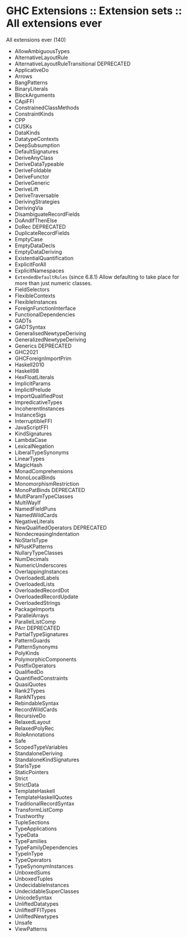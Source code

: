 # GHC Extensions :: Extension sets :: All extensions ever

All extensions ever (140)
- AllowAmbiguousTypes
- AlternativeLayoutRule
- AlternativeLayoutRuleTransitional     DEPRECATED
- ApplicativeDo
- Arrows
- BangPatterns
- BinaryLiterals
- BlockArguments
- CApiFFI
- ConstrainedClassMethods
- ConstraintKinds
- CPP
- CUSKs
- DataKinds
- DatatypeContexts
- DeepSubsumption
- DefaultSignatures
- DeriveAnyClass
- DeriveDataTypeable
- DeriveFoldable
- DeriveFunctor
- DeriveGeneric
- DeriveLift
- DeriveTraversable
- DerivingStrategies
- DerivingVia
- DisambiguateRecordFields
- DoAndIfThenElse
- DoRec                                 DEPRECATED
- DuplicateRecordFields
- EmptyCase
- EmptyDataDecls
- EmptyDataDeriving
- ExistentialQuantification
- ExplicitForAll
- ExplicitNamespaces
- `ExtendedDefaultRules` (since 6.8.1) Allow defaulting to take place for more than just numeric classes.
- FieldSelectors
- FlexibleContexts
- FlexibleInstances
- ForeignFunctionInterface
- FunctionalDependencies
- GADTs
- GADTSyntax
- GeneralisedNewtypeDeriving
- GeneralizedNewtypeDeriving
- Generics                              DEPRECATED
- GHC2021
- GHCForeignImportPrim
- Haskell2010
- Haskell98
- HexFloatLiterals
- ImplicitParams
- ImplicitPrelude
- ImportQualifiedPost
- ImpredicativeTypes
- IncoherentInstances
- InstanceSigs
- InterruptibleFFI
- JavaScriptFFI
- KindSignatures
- LambdaCase
- LexicalNegation
- LiberalTypeSynonyms
- LinearTypes
- MagicHash
- MonadComprehensions
- MonoLocalBinds
- MonomorphismRestriction
- MonoPatBinds                          DEPRECATED
- MultiParamTypeClasses
- MultiWayIf
- NamedFieldPuns
- NamedWildCards
- NegativeLiterals
- NewQualifiedOperators                 DEPRECATED
- NondecreasingIndentation
- NoStarIsType
- NPlusKPatterns
- NullaryTypeClasses
- NumDecimals
- NumericUnderscores
- OverlappingInstances
- OverloadedLabels
- OverloadedLists
- OverloadedRecordDot
- OverloadedRecordUpdate
- OverloadedStrings
- PackageImports
- ParallelArrays
- ParallelListComp
- PArr                                  DEPRECATED
- PartialTypeSignatures
- PatternGuards
- PatternSynonyms
- PolyKinds
- PolymorphicComponents
- PostfixOperators
- QualifiedDo
- QuantifiedConstraints
- QuasiQuotes
- Rank2Types
- RankNTypes
- RebindableSyntax
- RecordWildCards
- RecursiveDo
- RelaxedLayout
- RelaxedPolyRec
- RoleAnnotations
- Safe
- ScopedTypeVariables
- StandaloneDeriving
- StandaloneKindSignatures
- StarIsType
- StaticPointers
- Strict
- StrictData
- TemplateHaskell
- TemplateHaskellQuotes
- TraditionalRecordSyntax
- TransformListComp
- Trustworthy
- TupleSections
- TypeApplications
- TypeData
- TypeFamilies
- TypeFamilyDependencies
- TypeInType
- TypeOperators
- TypeSynonymInstances
- UnboxedSums
- UnboxedTuples
- UndecidableInstances
- UndecidableSuperClasses
- UnicodeSyntax
- UnliftedDatatypes
- UnliftedFFITypes
- UnliftedNewtypes
- Unsafe
- ViewPatterns
